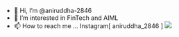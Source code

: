 - 👋 Hi, I’m @aniruddha-2846
- 👀 I’m interested in FinTech and AIML
- 📫 How to reach me ... Instagram[ aniruddha_2846 ]
![](https://bitly.is/3ZzkxPy)

